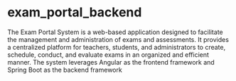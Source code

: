 ﻿# exam_portal_backend
The Exam Portal System is a web-based application designed to facilitate the management and administration of exams and assessments. It provides a centralized platform for teachers, students, and administrators to create, schedule, conduct, and evaluate exams in an organized and efficient manner. The system leverages Angular as the frontend framework and Spring Boot as the backend framework
